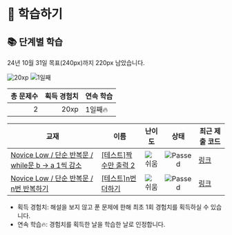 # 📖 학습하기

## 📚 단계별 학습
24년 10월 31일 목표(240px)까지 220px 남았습니다.

![20xp](https://img.shields.io/badge/EXP-20xp-%235cb85c.svg?for-the-badge)
![1일째](https://img.shields.io/badge/연속학습-1일째-%23E34F26.svg?for-the-badge)

|총 문제수|획득 경험치|연속 학습|
|---:|---:|---|
2|20xp|1일째🔥|

|교재|이름|난이도|상태|최근 제출 코드|
|---|---|:---:|:---:|---|
|[Novice Low / 단순 반복문 / while문 b → a 1씩 감소](https://www.codetree.ai/missions?missionId=4)|[[테스트]짝수만 출력 2](https://www.codetree.ai/missions/4/problems/output-only-even-2)|![쉬움][easy]|![Passed][passed]|[링크](https://github.com/JunseoChoJJ/codetree-TILs/blob/main/241031/%EC%A7%9D%EC%88%98%EB%A7%8C%20%EC%B6%9C%EB%A0%A5%202/output-only-even-2.py)|
|[Novice Low / 단순 반복문 / n번 반복하기](https://www.codetree.ai/missions?missionId=4)|[[테스트]n번 더하기](https://www.codetree.ai/missions/4/problems/add-n-times)|![쉬움][easy]|![Passed][passed]|[링크](https://github.com/JunseoChoJJ/codetree-TILs/blob/main/241031/n%EB%B2%88%20%EB%8D%94%ED%95%98%EA%B8%B0/add-n-times.py)|


* 획득 경험치: 해설을 보지 않고 푼 문제에 한해 최초 1회 경험치를 획득하실 수 있습니다.
* 연속 학습🔥: 경험치를 획득한 날을 학습한 날로 인정합니다.










[b5]: https://img.shields.io/badge/Bronze_5-%235D3E31.svg
[b4]: https://img.shields.io/badge/Bronze_4-%235D3E31.svg
[b3]: https://img.shields.io/badge/Bronze_3-%235D3E31.svg
[b2]: https://img.shields.io/badge/Bronze_2-%235D3E31.svg
[b1]: https://img.shields.io/badge/Bronze_1-%235D3E31.svg
[s5]: https://img.shields.io/badge/Silver_5-%23394960.svg
[s4]: https://img.shields.io/badge/Silver_4-%23394960.svg
[s3]: https://img.shields.io/badge/Silver_3-%23394960.svg
[s2]: https://img.shields.io/badge/Silver_2-%23394960.svg
[s1]: https://img.shields.io/badge/Silver_1-%23394960.svg
[g5]: https://img.shields.io/badge/Gold_5-%23FFC433.svg
[g4]: https://img.shields.io/badge/Gold_4-%23FFC433.svg
[g3]: https://img.shields.io/badge/Gold_3-%23FFC433.svg
[g2]: https://img.shields.io/badge/Gold_2-%23FFC433.svg
[g1]: https://img.shields.io/badge/Gold_1-%23FFC433.svg
[p5]: https://img.shields.io/badge/Platinum_5-%2376DDD8.svg
[p4]: https://img.shields.io/badge/Platinum_4-%2376DDD8.svg
[p3]: https://img.shields.io/badge/Platinum_3-%2376DDD8.svg
[p2]: https://img.shields.io/badge/Platinum_2-%2376DDD8.svg
[p1]: https://img.shields.io/badge/Platinum_1-%2376DDD8.svg
[passed]: https://img.shields.io/badge/Passed-%23009D27.svg
[failed]: https://img.shields.io/badge/Failed-%23D24D57.svg
[easy]: https://img.shields.io/badge/쉬움-%235cb85c.svg?for-the-badge
[medium]: https://img.shields.io/badge/보통-%23FFC433.svg?for-the-badge
[hard]: https://img.shields.io/badge/어려움-%23D24D57.svg?for-the-badge
